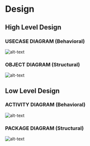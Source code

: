 # Design

## High Level Design 

### USECASE DIAGRAM (Behavioral)
![alt-text](https://user-images.githubusercontent.com/80662569/114918895-3ee41880-9e45-11eb-9c9a-e22aacd0b980.png)

### OBJECT DIAGRAM (Structural)
![alt-text](https://user-images.githubusercontent.com/80662569/114923865-f62f5e00-9e4a-11eb-8672-d8166cf60259.PNG)


## Low Level Design 

### ACTIVITY DIAGRAM (Behavioral)
![alt-text](https://user-images.githubusercontent.com/80662569/114930401-96d54c00-9e52-11eb-9d14-30d6ead07b73.png)

### PACKAGE DIAGRAM (Structural)
![alt-text](https://user-images.githubusercontent.com/80662569/114940662-c6d71c00-9e5f-11eb-827a-8ce1247fb0f8.PNG)
